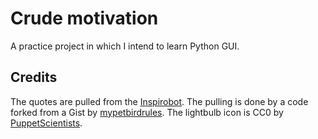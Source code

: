 # Crude motivation
A practice project in which I intend to learn Python GUI.

## Credits
The quotes are pulled from the [Inspirobot](http://inspirobot.me/).
The pulling is done by a code forked from a Gist by [mypetbirdrules](https://gist.github.com/mypetbirdrules/8de27e026d8c793c80d5b5557087858d).
The lightbulb icon is CC0 by [PuppetScientists](http://puppetscientists.com).